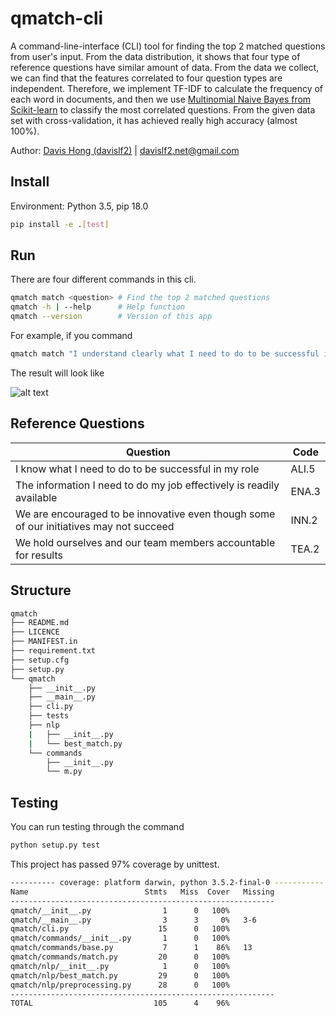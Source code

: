 # qmatch-cli 

A command-line-interface (CLI) tool for finding the top 2 matched questions from user's input. From the data distribution, it shows that four type of reference questions have similar amount of data. From the data we collect, we can find that the features correlated to four question types are independent. Therefore, we implement TF-IDF to calculate the frequency of each word in documents, and then we use [Multinomial Naive Bayes from Scikit-learn](http://scikit-learn.org/stable/modules/generated/sklearn.naive_bayes.MultinomialNB.html) to classify the most correlated questions. From the given data set with cross-validation, it has achieved really high accuracy (almost 100%).

Author: [Davis Hong (davislf2)](https://github.com/davislf2) | davislf2.net@gmail.com



## Install

Environment: Python 3.5, pip 18.0

```sh
pip install -e .[test]
```



## Run

There are four different commands in this cli.

```sh
qmatch match <question>	# Find the top 2 matched questions
qmatch -h | --help		# Help function
qmatch --version		# Version of this app
```

For example, if you command

```sh
qmatch match "I understand clearly what I need to do to be successful in my current role"
```

The result will look like

![alt text](https://raw.githubusercontent.com/davislf2/qmatch-cli/master/resource/screenshot%202018-10-02%20at%207.30.23%20PM.png)



## Reference Questions

| Question                                                     | Code  |
| ------------------------------------------------------------ | ----- |
| I know what I need to do to be successful in my role         | ALI.5 |
| The information I need to do my job effectively is readily available | ENA.3 |
| We are encouraged to be innovative even though some of our initiatives may not succeed | INN.2 |
| We hold ourselves and our team members accountable for results | TEA.2 |



## Structure

```sh
qmatch
├── README.md
├── LICENCE
├── MANIFEST.in
├── requirement.txt
├── setup.cfg
├── setup.py
└── qmatch
    ├── __init__.py
    ├── __main__.py
    ├── cli.py
    ├── tests
    ├── nlp
    |	├── __init__.py
    |	└── best_match.py
    └── commands
        ├── __init__.py
        └── m.py
```



## Testing

You can run testing through the command

```sh
python setup.py test
```



This project has passed 97% coverage by unittest.

```sh
---------- coverage: platform darwin, python 3.5.2-final-0 -----------
Name                          Stmts   Miss  Cover   Missing
-----------------------------------------------------------
qmatch/__init__.py                1      0   100%
qmatch/__main__.py                3      3     0%   3-6
qmatch/cli.py                    15      0   100%
qmatch/commands/__init__.py       1      0   100%
qmatch/commands/base.py           7      1    86%   13
qmatch/commands/match.py         20      0   100%
qmatch/nlp/__init__.py            1      0   100%
qmatch/nlp/best_match.py         29      0   100%
qmatch/nlp/preprocessing.py      28      0   100%
-----------------------------------------------------------
TOTAL                           105      4    96%
```

